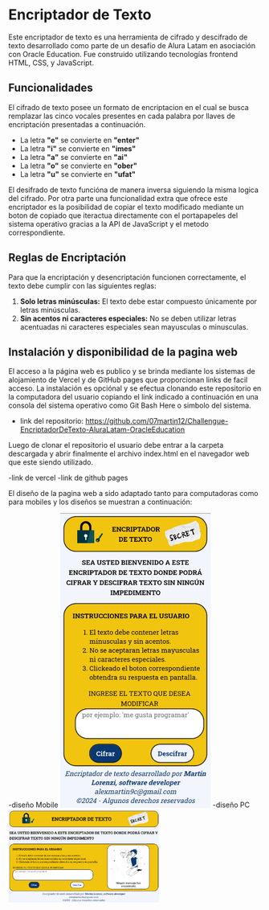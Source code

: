 # Encriptador de Texto

Este encriptador de texto es una herramienta de cifrado y descifrado de texto desarrollado como parte de un desafío de Alura Latam en asociación con Oracle Education. Fue construido utilizando tecnologías frontend HTML, CSS, y JavaScript.

## Funcionalidades

El cifrado de texto posee un formato de encriptacion en el cual se busca remplazar las cinco vocales presentes en cada palabra por llaves de encriptación presentadas a continuación. 

- La letra **"e"** se convierte en **"enter"**
- La letra **"i"** se convierte en **"imes"**
- La letra **"a"** se convierte en **"ai"**
- La letra **"o"** se convierte en **"ober"**
- La letra **"u"** se convierte en **"ufat"**

El desifrado de texto funcióna de manera inversa siguiendo la misma logica del cifrado. Por otra parte una funcionalidad extra que ofrece este encriptador es la posibilidad de copiar el texto modificado mediante un boton de copiado que iteractua directamente con el portapapeles del sistema operativo gracias a la API de JavaScript y el metodo correspondiente. 

## Reglas de Encriptación

Para que la encriptación y desencriptación funcionen correctamente, el texto debe cumplir con las siguientes reglas:

1. **Solo letras minúsculas:** El texto debe estar compuesto únicamente por letras minúsculas.
2. **Sin acentos ni caracteres especiales:** No se deben utilizar letras acentuadas ni caracteres especiales sean mayusculas o minusculas.

## Instalación y disponibilidad de la pagina web

El acceso a la página web es publico y se brinda mediante los sistemas de alojamiento de Vercel y de GitHub pages que proporcionan links de facil acceso. La instalación es opciónal y se efectua clonando este repositorio en la computadora del usuario copiando el link indicado a continuación en una consola del sistema operativo como Git Bash Here o simbolo del sistema. 

- link del repositorio: https://github.com/07martin12/Challengue-EncriptadorDeTexto-AluraLatam-OracleEducation

Luego de clonar el repositorio el usuario debe entrar a la carpeta descargada y abrir finalmente el archivo index.html en el navegador web que este siendo utilizado. 

-link de vercel
-link de github pages

El diseño de la pagina web a sido adaptado tanto para computadoras como para mobiles y los diseños se muestran a continuación:

-diseño Mobile 
<img src="diseños/diseñoMobile.png" alt="Diseño en Móvil" width="300" />
-diseño PC
<img src="diseños/diseñoPc.png" alt="Diseño en PC" width="300" />

